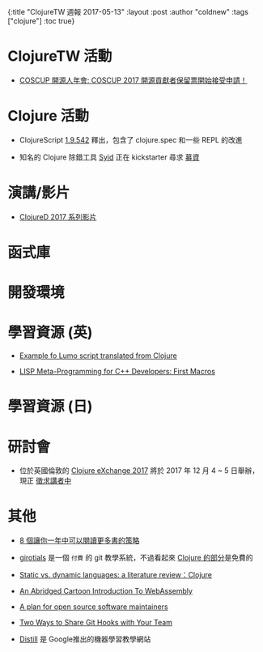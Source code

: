{:title "ClojureTW 週報 2017-05-13"
:layout :post
:author "coldnew"
:tags  ["clojure"]
:toc true}

# ClojureTW 活動

* [COSCUP 開源人年會: COSCUP 2017 開源貢獻者保留票開始接受申請！](http://blog.coscup.org/2017/05/coscup-2017.html)

# Clojure 活動

* ClojureScript [1.9.542](https://groups.google.com/forum/#!msg/clojurescript/xt_wS-FicwA/uXLyEMlKAAAJ) 釋出，包含了 clojure.spec 和一些 REPL 的改進

* 知名的 Clojure 除錯工具 [Syid](https://bpiel.github.io/sayid/) 正在 kickstarter 尋求 [募資](https://www.kickstarter.com/projects/1269641244/sayid-pro-transparency-for-clojure-production-envi)

# 演講/影片

* [ClojureD 2017 系列影片](https://www.youtube.com/playlist?list=PLaSn8eiZ631kZfUdLuWGBRP-jAbPxWrDi)

# 函式庫


# 開發環境


# 學習資源 (英)

* [Example fo Lumo script translated from Clojure](https://gist.github.com/yogthos/d9d2324016f62d151c9843bdac3c0f23#file-gallery-cljs)

* [LISP Meta-Programming for C++ Developers: First Macros](https://deque.blog/2017/05/09/lisp-meta-programming-for-c-developers-first-macros/)

# 學習資源 (日)


# 研討會

* 位於英國倫敦的 [Clojure eXchange 2017](https://skillsmatter.com/conferences/8783-clojure-exchange-2017#get_involved) 將於 2017 年 12 月 4 ~ 5 日舉辦，現正
[徵求講者中](https://skillsmatter.com/conferences/8783-clojure-exchange-2017#get_involved)

# 其他

* [8 個讓你一年中可以閱讀更多書的策略](https://softnshare.wordpress.com/2017/05/09/note8waystoreadmorebooks/)

* [girotials](https://gitorials.com/) 是一個 `付費` 的 git 教學系統，不過看起來 [Clojure 的部分](https://gitorials.com/id/1/)是免費的

* [Static vs. dynamic languages: a literature review：Clojure](https://www.reddit.com/r/Clojure/comments/6alovy/static_vs_dynamic_languages_a_literature_review/)

* [An Abridged Cartoon Introduction To WebAssembly](https://www.smashingmagazine.com/2017/05/abridged-cartoon-introduction-webassembly/)

* [A plan for open source software maintainers](http://www.daemonology.net/blog/2017-05-11-plan-for-foss-maintainers.html)

* [Two Ways to Share Git Hooks with Your Team](https://www.viget.com/articles/two-ways-to-share-git-hooks-with-your-team)

* [Distill](http://distill.pub/) 是 Google推出的機器學習教學網站